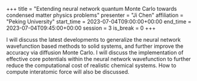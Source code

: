 +++
title = "Extending neural network quantum Monte Carlo towards condensed matter physics problems"
presenter = "Ji Chen"
affiliation = "Peking University"
start_time = 2023-07-04T09:00:00+00:00
end_time = 2023-07-04T09:45:00+00:00
session = 3
is_break = 0
+++

I will discuss the latest developments to generalize the neural network wavefunction based methods to solid systems, and further improve the accuracy via diffusion Monte Carlo. I will discuss the implementation of effective core potentials within the neural network wavefunction to further reduce the computational cost of realistic chemical systems. How to compute interatomic force will also be discussed.
